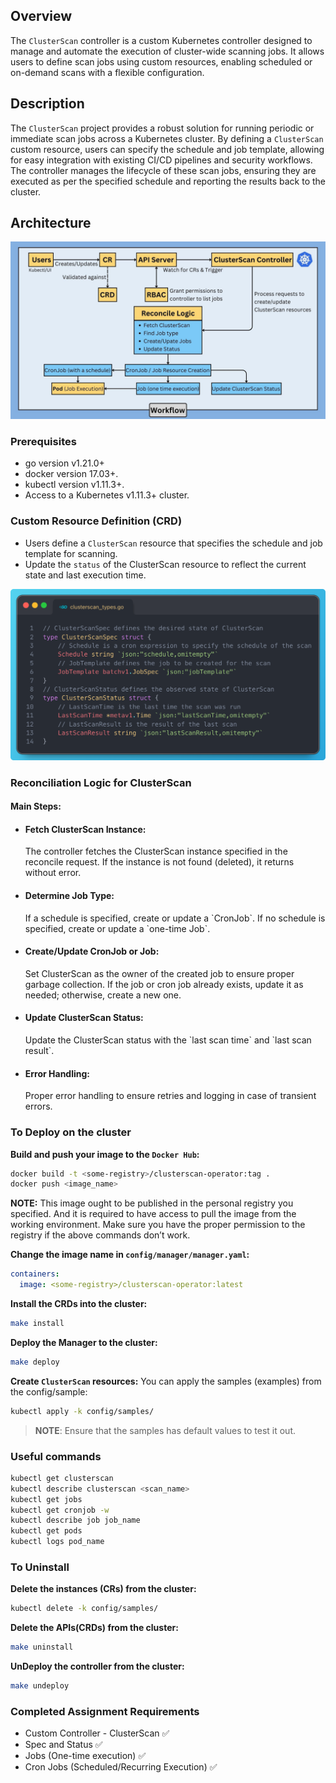 ## Overview
The `ClusterScan` controller is a custom Kubernetes controller designed to manage and automate the execution of cluster-wide scanning jobs. It allows users to define scan jobs using custom resources, enabling scheduled or on-demand scans with a flexible configuration.

## Description
The `ClusterScan` project provides a robust solution for running periodic or immediate scan jobs across a Kubernetes cluster. By defining a `ClusterScan` custom resource, users can specify the schedule and job template, allowing for easy integration with existing CI/CD pipelines and security workflows. The controller manages the lifecycle of these scan jobs, ensuring they are executed as per the specified schedule and reporting the results back to the cluster.

## Architecture

![Workflow Diagram](./Architecture/NewArchitectutre.jpg)
### Prerequisites
- go version v1.21.0+
- docker version 17.03+.
- kubectl version v1.11.3+.
- Access to a Kubernetes v1.11.3+ cluster.

### Custom Resource Definition (CRD)
- Users define a `ClusterScan` resource that specifies the schedule and job template for scanning.
- Update the `status` of the ClusterScan resource to reflect the current state and last execution time.

![Workflow Diagram](./Architecture/CRD.png)

### Reconciliation Logic for ClusterScan

#### Main Steps:

- <h4>Fetch ClusterScan Instance:</h4>The controller fetches the ClusterScan instance specified in the reconcile request. If the instance is not found (deleted), it returns without error.

- <h4>Determine Job Type:</h4>If a schedule is specified, create or update a `CronJob`. If no schedule is specified, create or update a `one-time Job`.


- <h4>Create/Update CronJob or Job:</h4>Set ClusterScan as the owner of the created job to ensure proper garbage collection. If the job or cron job already exists, update it as needed; otherwise, create a new one.
- <h4>Update ClusterScan Status:</h4> Update the ClusterScan status with the `last scan time` and `last scan result`.
- <h4>Error Handling:</h4>Proper error handling to ensure retries and logging in case of transient errors.

### To Deploy on the cluster
**Build and push your image to the `Docker Hub`:**

```sh
docker build -t <some-registry>/clusterscan-operator:tag .
docker push <image_name>
```

**NOTE:** This image ought to be published in the personal registry you specified.
And it is required to have access to pull the image from the working environment.
Make sure you have the proper permission to the registry if the above commands don’t work.

**Change the image name in `config/manager/manager.yaml`:**

```yaml
containers:
  image: <some-registry>/clusterscan-operator:latest
```


**Install the CRDs into the cluster:**

```sh
make install
```

**Deploy the Manager to the cluster:**

```sh
make deploy
```

**Create `ClusterScan` resources:**
You can apply the samples (examples) from the config/sample:

```sh
kubectl apply -k config/samples/
```

>**NOTE**: Ensure that the samples has default values to test it out.

### Useful commands
```sh
kubectl get clusterscan
kubectl describe clusterscan <scan_name>
kubectl get jobs
kubectl get cronjob -w
kubectl describe job job_name
kubectl get pods
kubectl logs pod_name
```
### To Uninstall
**Delete the instances (CRs) from the cluster:**

```sh
kubectl delete -k config/samples/
```

**Delete the APIs(CRDs) from the cluster:**

```sh
make uninstall
```

**UnDeploy the controller from the cluster:**

```sh
make undeploy
```

### Completed Assignment Requirements

- Custom Controller - ClusterScan ✅
- Spec and Status ✅
- Jobs (One-time execution) ✅
- Cron Jobs (Scheduled/Recurring Execution) ✅
